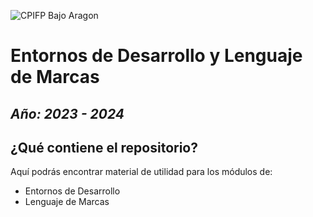 ![CPIFP Bajo Aragon](https://cpifpbajoaragon.com/wp-content/uploads/2017/06/cropped-logo-cpifp-fp-1.png)
# Entornos de Desarrollo y Lenguaje de Marcas
## *Año: 2023 - 2024*

## ¿Qué contiene el repositorio?
Aquí podrás encontrar material de utilidad para los módulos de:
- Entornos de Desarrollo
- Lenguaje de Marcas
